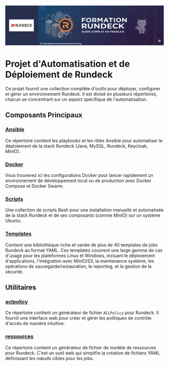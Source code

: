 ![rundeck-training](banner.png)
# Projet d'Automatisation et de Déploiement de Rundeck

Ce projet fournit une collection complète d'outils pour déployer, configurer et gérer un environnement Rundeck. Il est divisé en plusieurs répertoires, chacun se concentrant sur un aspect spécifique de l'automatisation.

## Composants Principaux

### [Ansible](./ansible/README.md)
Ce répertoire contient les playbooks et les rôles Ansible pour automatiser le déploiement de la stack Rundeck (Java, MySQL, Rundeck, Keycloak, MinIO).

### [Docker](./docker/README.md)
Vous trouverez ici les configurations Docker pour lancer rapidement un environnement de développement local ou de production avec Docker Compose et Docker Swarm.

### [Scripts](./scripts/README.md)
Une collection de scripts Bash pour une installation manuelle et automatisée de la stack Rundeck et de ses composants (comme MinIO) sur un système Ubuntu.

### [Templates](./templates/README.md)
Contient une bibliothèque riche et variée de plus de 40 templates de jobs Rundeck au format YAML. Ces templates couvrent une large gamme de cas d'usage pour les plateformes Linux et Windows, incluant le déploiement d'applications, l'intégration avec MinIO/S3, la maintenance système, les opérations de sauvegarde/restauration, le reporting, et la gestion de la sécurité.

## Utilitaires

### [aclpolicy](./aclpolicy/README.md)
Ce répertoire contient un générateur de fichier `ACLPolicy` pour Rundeck. Il fournit une interface web pour créer et gérer les politiques de contrôle d'accès de manière intuitive.

### [ressources](./ressources/README.md)
Ce répertoire contient un générateur de fichier de modèle de ressources pour Rundeck. C'est un outil web qui simplifie la création de fichiers YAML définissant les nœuds cibles pour les jobs.
